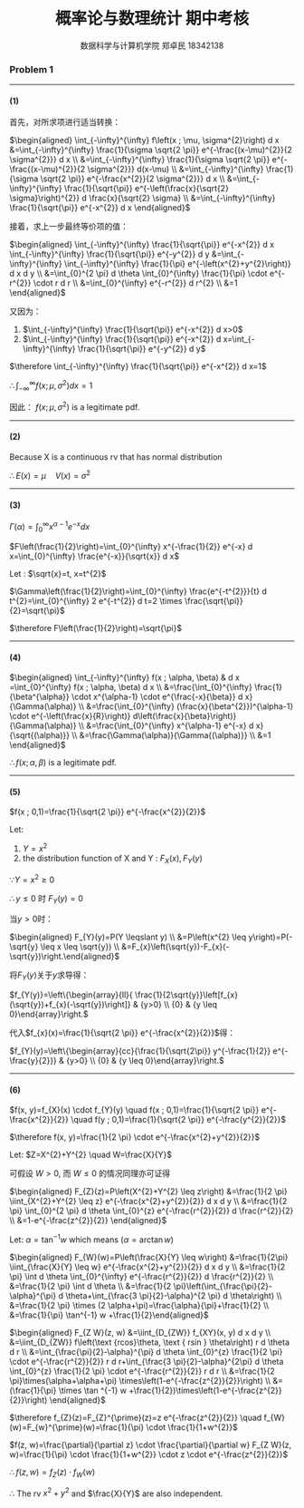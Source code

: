 # <center> 概率论与数理统计 期中考核 </center>

<center> 数据科学与计算机学院  郑卓民  18342138 </center>

###  Problem 1

-------------------
#### (1)

首先，对所求项进行适当转换：

$\begin{aligned} \int_{-\infty}^{\infty} f\left(x ; \mu, \sigma^{2}\right) d x &=\int_{-\infty}^{\infty} \frac{1}{\sigma \sqrt{2 \pi}} e^{-\frac{(x-\mu)^{2}}{2 \sigma^{2}}} d x \\ &=\int_{-\infty}^{\infty} \frac{1}{\sigma \sqrt{2 \pi}} e^{-\frac{(x-\mu)^{2}}{2 \sigma^{2}}} d(x-\mu) \\ &=\int_{-\infty}^{\infty} \frac{1}{\sigma \sqrt{2 \pi}} e^{-\frac{x^{2}}{2 \sigma^{2}}} d x \\ &=\int_{-\infty}^{\infty} \frac{1}{\sqrt{\pi}} e^{-\left(\frac{x}{\sqrt{2} \sigma}\right)^{2}} d \frac{x}{\sqrt{2} \sigma} \\ &=\int_{-\infty}^{\infty} \frac{1}{\sqrt{\pi}} e^{-x^{2}} d x \end{aligned}$

接着，求上一步最终等价项的值：

$\begin{aligned} \int_{-\infty}^{\infty} \frac{1}{\sqrt{\pi}} e^{-x^{2}} d x \int_{-\infty}^{\infty} \frac{1}{\sqrt{\pi}} e^{-y^{2}} d y &=\int_{-\infty}^{\infty} \int_{-\infty}^{\infty} \frac{1}{\pi} e^{-\left(x^{2}+y^{2}\right)} d x d y \\ &=\int_{0}^{2 \pi} d \theta \int_{0}^{\infty} \frac{1}{\pi} \cdot e^{-r^{2}} \cdot r d r \\ &=\int_{0}^{\infty} e^{-r^{2}} d r^{2} \\ &=1 \end{aligned}$

又因为： 

1. $\int_{-\infty}^{\infty} \frac{1}{\sqrt{\pi}} e^{-x^{2}} d x>0$
2. $\int_{-\infty}^{\infty} \frac{1}{\sqrt{\pi}} e^{-x^{2}} d x=\int_{-\infty}^{\infty} \frac{1}{\sqrt{\pi}} e^{-y^{2}} d y$

$\therefore \int_{-\infty}^{\infty} \frac{1}{\sqrt{\pi}} e^{-x^{2}} d x=1$

$\therefore \int_{-\infty}^{\infty} f\left(x ; \mu, \sigma^{2}\right) d x=1$

因此： $f\left(x ; \mu, \sigma^{2}\right)$ is a legitimate pdf.

-------------------
#### (2)

Because X is a continuous rv that has normal distribution

$\therefore E(x)=\mu \quad V(x)=\sigma^{2}$

-------------------
#### (3)

$\Gamma(\alpha)=\int_{0}^{\infty} x^{\alpha-1} e^{-x} d x$

$F\left(\frac{1}{2}\right)=\int_{0}^{\infty} x^{-\frac{1}{2}} e^{-x} d x=\int_{0}^{\infty} \frac{e^{-x}}{\sqrt{x}} d x$

Let : $\sqrt{x}=t, x=t^{2}$

$\Gamma\left(\frac{1}{2}\right)=\int_{0}^{\infty} \frac{e^{-t^{2}}}{t} d t^{2}=\int_{0}^{\infty} 2 e^{-t^{2}} d t=2 \times \frac{\sqrt{\pi}}{2}=\sqrt{\pi}$

$\therefore F\left(\frac{1}{2}\right)=\sqrt{\pi}$

-------------------
#### (4)

$\begin{aligned} \int_{-\infty}^{\infty} f(x ; \alpha, \beta) & d x =\int_{0}^{\infty} f(x ; \alpha, \beta) d x \\ &=\frac{\int_{0}^{\infty} \frac{1}{\beta^{\alpha}} \cdot x^{\alpha-1} \cdot e^{\frac{-x}{\beta}} d x}{\Gamma(\alpha)} \\ &=\frac{\int_{0}^{\infty} (\frac{x}{\beta^{2}})^{\alpha-1} \cdot e^{-\left(\frac{x}{R}\right)} d\left(\frac{x}{\beta}\right)}{\Gamma(\alpha)} \\ &=\frac{\int_{0}^{\infty} x^{\alpha-1} e^{-x} d x}{\sqrt{(\alpha)}} \\ &=\frac{\Gamma(\alpha)}{\Gamma{(\alpha)}} \\ &=1 \end{aligned}$

$\therefore f(x ; \alpha, \beta)$ is a legitimate pdf.

-------------------
#### (5)

$f(x ; 0,1)=\frac{1}{\sqrt{2 \pi}} e^{-\frac{x^{2}}{2}}$

Let:     
1. $Y=x^{2}$                     
2. the distribution function of X and Y : $F_{X}(x), F_{Y}(y)$

$\because Y=x^{2} \geqslant 0$         

$\therefore y \leqslant 0$ 时 $F_{Y}(y)=0$

当$y>0$时：     

$\begin{aligned} F_{Y}(y)=P(Y \leqslant y) \\ &=P\left(x^{2} \leq y\right)=P(-\sqrt{y} \leq x \leq \sqrt{y}) \\ &=F_{x}\left(\sqrt{y})-F_{x}(-\sqrt{y})\right.\end{aligned}$

将$F_{Y}(y)$关于$y$求导得：

$f_{Y(y)}=\left\{\begin{array}{ll}{ \frac{1}{2\sqrt{y}}\left[f_{x}(\sqrt{y})+f_{x}(-\sqrt{y})\right]} & {y>0} \\ {0} & {y \leq 0}\end{array}\right.$

代入$f_{x}(x)=\frac{1}{\sqrt{2 \pi}} e^{-\frac{x^{2}}{2}}$得：

$f_{Y}(y)=\left\{\begin{array}{cc}{\frac{1}{\sqrt{2\pi}} y^{-\frac{1}{2}} e^{-\frac{y}{2}}} & {y>0} \\ {0} & {y \leq 0}\end{array}\right.$

-------------------
#### (6)

$f(x, y)=f_{X}(x) \cdot f_{Y}(y) \quad f(x ; 0,1)=\frac{1}{\sqrt{2 \pi}} e^{-\frac{x^{2}}{2}} \quad f(y ; 0,1)=\frac{1}{\sqrt{2 \pi}} e^{-\frac{y^{2}}{2}}$

$\therefore f(x, y)=\frac{1}{2 \pi} \cdot e^{-\frac{x^{2}+y^{2}}{2}}$

Let: $Z=X^{2}+Y^{2} \quad W=\frac{X}{Y}$

可假设 $W > 0$, 而 $W \le 0$ 的情况同理亦可证得

$\begin{aligned} F_{Z}(z)=P\left(X^{2}+Y^{2} \leq z\right) &=\frac{1}{2 \pi} \iint_{X^{2}+Y^{2} \leq z} e^{-\frac{x^{2}+y^{2}}{2}} d x d y \\ &=\frac{1}{2 \pi} \int_{0}^{2 \pi} d \theta \int_{0}^{z} e^{-\frac{r^{2}}{2}} d \frac{r^{2}}{2} \\ &=1-e^{-\frac{z^{2}}{2}} \end{aligned}$

Let: $\alpha=\tan ^{-1} w$ which means ($\alpha=\arctan w$) 

$\begin{aligned} F_{W}(w)=P\left(\frac{X}{Y} \leq w\right) &=\frac{1}{2\pi} \iint_{\frac{X}{Y} \leq w} e^{-\frac{x^{2}+y^{2}}{2}} d x d y \\ &=\frac{1}{2 \pi} \int d \theta \int_{0}^{\infty} e^{-\frac{r^{2}}{2}} d \frac{r^{2}}{2} \\ &=\frac{1}{2 \pi} \int d \theta \\ &=\frac{1}{2 \pi}\left(\int_{\frac{\pi}{2}-\alpha}^{\pi} d \theta+\int_{\frac{3 \pi}{2}-\alpha}^{2 \pi} d \theta\right) \\ &=\frac{1}{2 \pi} \times (2 \alpha+\pi)=\frac{\alpha}{\pi}+\frac{1}{2} \\ &=\frac{1}{\pi} \tan^{-1} w +\frac{1}{2}\end{aligned}$

$\begin{aligned} F_{Z W}(z, w) &=\iint_{D_{ZW}} f_{XY}(x, y) d x d y \\ &=\iint_{D_{ZW}} f\left(\text {rcos}\theta, \text { rsin } \theta\right) r d \theta d r \\ &=\int_{\frac{\pi}{2}-\alpha}^{\pi} d \theta \int_{0}^{z} \frac{1}{2 \pi} \cdot e^{-\frac{r^{2}}{2}} r d r+\int_{\frac{3 \pi}{2}-\alpha}^{2\pi} d \theta \int_{0}^{z} \frac{1}{2 \pi} \cdot e^{-\frac{r^{2}}{2}} r d r \\ &=\frac{1}{2 \pi}\times(\alpha+\alpha+\pi) \times\left(1-e^{-\frac{z^{2}}{2}}\right) \\ &=(\frac{1}{\pi} \times \tan ^{-1} w +\frac{1}{2})\times\left(1-e^{-\frac{z^{2}}{2}}\right) \end{aligned}$

$\therefore f_{Z}(z)=F_{Z}^{\prime}(z)=z e^{-\frac{z^{2}}{2}} \quad f_{W}(w)=F_{w}^{\prime}(w)=\frac{1}{\pi} \cdot \frac{1}{1+w^{2}}$

$f(z, w)=\frac{\partial}{\partial z} \cdot \frac{\partial}{\partial w} F_{Z W}(z, w)=\frac{1}{\pi} \cdot \frac{1}{1+w^{2}} \cdot z \cdot e^{-\frac{z^{2}}{2}}$

$\therefore f(z, w)=f_{Z}(z) \cdot f_{W}(w)$

$\therefore$ The rv $x^{2}+y^{2}$ and $\frac{X}{Y}$ are also independent.
